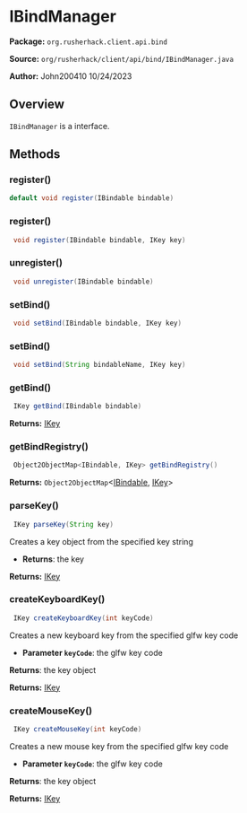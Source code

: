 # IBindManager

**Package:** `org.rusherhack.client.api.bind`

**Source:** `org/rusherhack/client/api/bind/IBindManager.java`

**Author:** John200410 10/24/2023



## Overview

`IBindManager` is a interface.

## Methods

### register()

```java
default void register(IBindable bindable)
```

### register()

```java
 void register(IBindable bindable, IKey key)
```

### unregister()

```java
 void unregister(IBindable bindable)
```

### setBind()

```java
 void setBind(IBindable bindable, IKey key)
```

### setBind()

```java
 void setBind(String bindableName, IKey key)
```

### getBind()

```java
 IKey getBind(IBindable bindable)
```

**Returns:** [IKey](/core/bind/key/IKey.md)

### getBindRegistry()

```java
 Object2ObjectMap<IBindable, IKey> getBindRegistry()
```

**Returns:** `Object2ObjectMap`<[IBindable](/core/bind/IBindable.md), [IKey](/core/bind/key/IKey.md)>

### parseKey()

```java
 IKey parseKey(String key)
```

Creates a key object from the specified key string
* **Returns**: the key



**Returns:** [IKey](/core/bind/key/IKey.md)

### createKeyboardKey()

```java
 IKey createKeyboardKey(int keyCode)
```

Creates a new keyboard key from the specified glfw key code
* **Parameter `keyCode`**: the glfw key code


**Returns**: the key object



**Returns:** [IKey](/core/bind/key/IKey.md)

### createMouseKey()

```java
 IKey createMouseKey(int keyCode)
```

Creates a new mouse key from the specified glfw key code
* **Parameter `keyCode`**: the glfw key code


**Returns**: the key object



**Returns:** [IKey](/core/bind/key/IKey.md)

